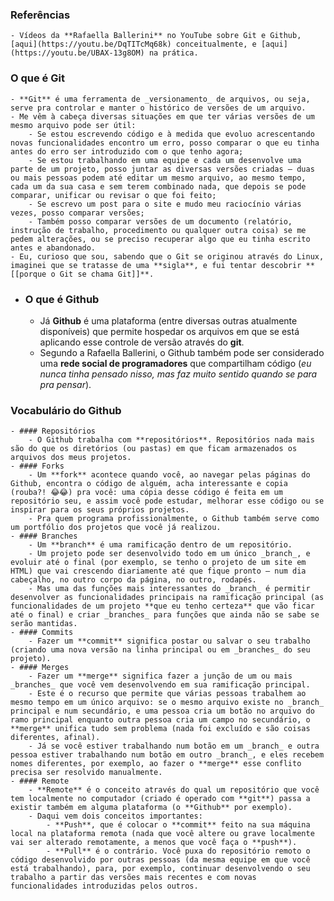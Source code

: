### Referências
	- Vídeos da **Rafaella Ballerini** no YouTube sobre Git e Github, [aqui](https://youtu.be/DqTITcMq68k) conceitualmente, e [aqui](https://youtu.be/UBAX-13g8OM) na prática.
### O que é Git
	- **Git** é uma ferramenta de _versionamento_ de arquivos, ou seja, serve pra controlar e manter o histórico de versões de um arquivo.
	- Me vêm à cabeça diversas situações em que ter várias versões de um mesmo arquivo pode ser útil:
		- Se estou escrevendo código e à medida que evoluo acrescentando novas funcionalidades encontro um erro, posso comparar o que eu tinha antes do erro ser introduzido com o que tenho agora;
		- Se estou trabalhando em uma equipe e cada um desenvolve uma parte de um projeto, posso juntar as diversas versões criadas — duas ou mais pessoas podem até editar um mesmo arquivo, ao mesmo tempo, cada um da sua casa e sem terem combinado nada, que depois se pode comparar, unificar ou revisar o que foi feito;
		- Se escrevo um post para o site e mudo meu raciocínio várias vezes, posso comparar versões;
		- Também posso comparar versões de um documento (relatório, instrução de trabalho, procedimento ou qualquer outra coisa) se me pedem alterações, ou se preciso recuperar algo que eu tinha escrito antes e abandonado.
	- Eu, curioso que sou, sabendo que o Git se originou através do Linux, imaginei que se tratasse de uma **sigla**, e fui tentar descobrir **[[porque o Git se chama Git]]**.
- ### O que é Github
	- Já **Github** é uma plataforma (entre diversas outras atualmente disponíveis) que permite hospedar os arquivos em que se está aplicando esse controle de versão através do **git**.
	- Segundo a Rafaella Ballerini, o Github também pode ser considerado uma **rede social de programadores** que compartilham código (_eu nunca tinha pensado nisso, mas faz muito sentido quando se para pra pensar_).
### Vocabulário do Github
	- #### Repositórios
		- O Github trabalha com **repositórios**. Repositórios nada mais são do que os diretórios (ou pastas) em que ficam armazenados os arquivos dos meus projetos.
	- #### Forks
		- Um **fork** acontece quando você, ao navegar pelas páginas do Github, encontra o código de alguém, acha interessante e copia (rouba?! 😂😂) pra você: uma cópia desse código é feita em um repositório seu, e assim você pode estudar, melhorar esse código ou se inspirar para os seus próprios projetos.
		- Pra quem programa profissionalmente, o Github também serve como um portfólio dos projetos que você já realizou.
	- #### Branches
		- Um **branch** é uma ramificação dentro de um repositório.
		- Um projeto pode ser desenvolvido todo em um único _branch_, e evoluir até o final (por exemplo, se tenho o projeto de um site em HTML) que vai crescendo diariamente até que fique pronto — num dia cabeçalho, no outro corpo da página, no outro, rodapés.
		- Mas uma das funções mais interessantes do _branch_ é permitir desenvolver as funcionalidades principais na ramificação principal (as funcionalidades de um projeto **que eu tenho certeza** que vão ficar até o final) e criar _branches_ para funções que ainda não se sabe se serão mantidas.
	- #### Commits
		- Fazer um **commit** significa postar ou salvar o seu trabalho (criando uma nova versão na linha principal ou em _branches_ do seu projeto).
	- #### Merges
		- Fazer um **merge** significa fazer a junção de um ou mais _branches_ que você vem desenvolvendo em sua ramificação principal.
		- Este é o recurso que permite que várias pessoas trabalhem ao mesmo tempo em um único arquivo: se o mesmo arquivo existe no _branch_ principal e num secundário, e uma pessoa cria um botão no arquivo do ramo principal enquanto outra pessoa cria um campo no secundário, o **merge** unifica tudo sem problema (nada foi excluído e são coisas diferentes, afinal).
		- Já se você estiver trabalhando num botão em um _branch_ e outra pessoa estiver trabalhando num botão em outro _branch_, e eles recebem nomes diferentes, por exemplo, ao fazer o **merge** esse conflito precisa ser resolvido manualmente.
	- #### Remote
		- **Remote** é o conceito através do qual um repositório que você tem localmente no computador (criado é operado com **git**) passa a existir também em alguma plataforma (o **Github** por exemplo).
		- Daqui vem dois conceitos importantes:
			- **Push**, que é colocar o **commit** feito na sua máquina local na plataforma remota (nada que você altere ou grave localmente vai ser alterado remotamente, a menos que você faça o **push**).
			- **Pull** é o contrário. Você puxa do repositório remoto o código desenvolvido por outras pessoas (da mesma equipe em que você está trabalhando), para, por exemplo, continuar desenvolvendo o seu trabalho a partir das versões mais recentes e com novas funcionalidades introduzidas pelos outros.